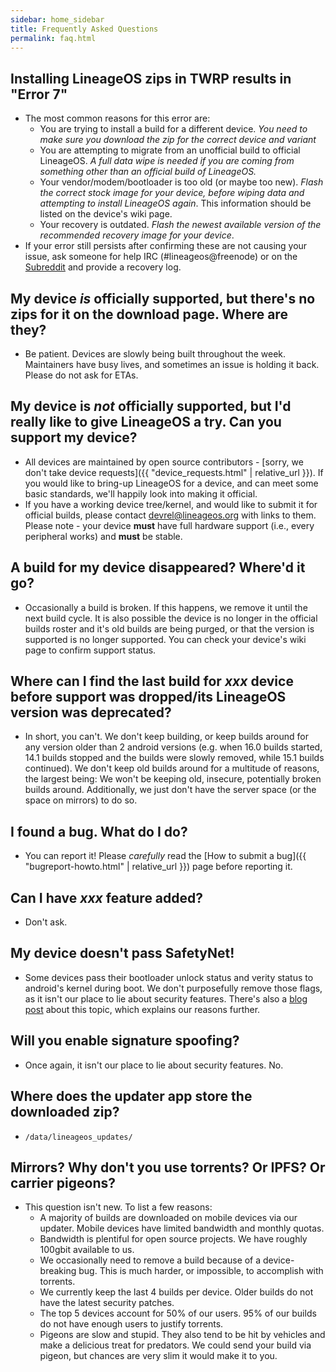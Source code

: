 ```yaml
---
sidebar: home_sidebar
title: Frequently Asked Questions
permalink: faq.html
---
```


## Installing LineageOS zips in TWRP results in "Error 7"
 - The most common reasons for this error are:
   - You are trying to install a build for a different device. _You need to make sure you download the zip for the correct device *and* variant_
   - You are attempting to migrate from an unofficial build to official LineageOS. _A full data wipe is needed if you are coming from something other than an official build of LineageOS._
   - Your vendor/modem/bootloader is too old (or maybe too new). _Flash the correct stock image for your device, before wiping data and attempting to install LineageOS again_. This information should be listed on the device's wiki page.
   - Your recovery is outdated. _Flash the newest available version of the recommended recovery image for your device_.
 - If your error still persists after confirming these are not causing your issue, ask someone for help IRC (#lineageos@freenode) or on the [Subreddit](http://reddit.com/r/lineageos) and provide a recovery log.

## My device _is_ officially supported, but there's no zips for it on the download page. Where are they?
 - Be patient. Devices are slowly being built throughout the week. Maintainers have busy lives, and sometimes an issue is holding it back. Please do not ask for ETAs.

## My device is _not_ officially supported, but I'd really like to give LineageOS a try. Can you support my device?
 - All devices are maintained by open source contributors - [sorry, we don't take device requests]({{ "device_requests.html" | relative_url }}). If you would like to bring-up LineageOS for a device, and can meet some basic standards, we'll happily look into making it official.
 - If you have a working device tree/kernel, and would like to submit it for official builds, please contact [devrel@lineageos.org](mailto:devrel@lineageos.org) with links to them. Please note - your device **must** have full hardware support (i.e., every peripheral works) and **must** be stable.

## A build for my device disappeared? Where'd it go?
 - Occasionally a build is broken. If this happens, we remove it until the next build cycle. It is also possible the device is no longer in the official builds roster and it's old builds are being purged, or that the version is supported is no longer supported. You can check your device's wiki page to confirm support status. 

## Where can I find the last build for _xxx_ device before support was dropped/its LineageOS version was deprecated?
 - In short, you can't. We don't keep building, or keep builds around for any version older than 2 android versions (e.g. when 16.0 builds started, 14.1 builds stopped and the builds were slowly removed, while 15.1 builds continued). We don't keep old builds around for a multitude of reasons, the largest being: We won't be keeping old, insecure, potentially broken builds around. Additionally, we just don't have the server space (or the space on mirrors) to do so.

## I found a bug. What do I do?
 - You can report it! Please _carefully_ read the [How to submit a bug]({{ "bugreport-howto.html" | relative_url }}) page before reporting it.

## Can I have _xxx_ feature added?
 - Don't ask.

## My device doesn't pass SafetyNet!
 - Some devices pass their bootloader unlock status and verity status to android's kernel during boot. We don't purposefully remove those flags, as it isn't our place to lie about security features. There's also a [blog post](https://www.lineageos.org/Safetynet/) about this topic, which explains our reasons further.

## Will you enable signature spoofing?
 - Once again, it isn't our place to lie about security features. No.

## Where does the updater app store the downloaded zip?
 - `/data/lineageos_updates/`

## Mirrors? Why don't you use torrents? Or IPFS? Or carrier pigeons?
 - This question isn't new. To list a few reasons:
   - A majority of builds are downloaded on mobile devices via our updater. Mobile devices have limited bandwidth and monthly quotas.
   - Bandwidth is plentiful for open source projects. We have roughly 100gbit available to us.
   - We occasionally need to remove a build because of a device-breaking bug. This is much harder, or impossible, to accomplish with torrents.
   - We currently keep the last 4 builds per device. Older builds do not have the latest security patches.
   - The top 5 devices account for 50% of our users. 95% of our builds do not have enough users to justify torrents.
   - Pigeons are slow and stupid. They also tend to be hit by vehicles and make a delicious treat for predators. We could send your build via pigeon, but chances are very slim it would make it to you.
